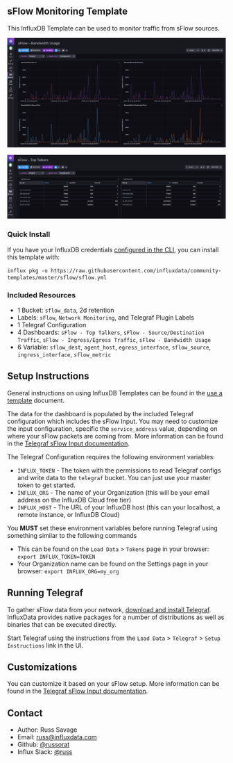 ## sFlow Monitoring Template

This InfluxDB Template can be used to monitor traffic from sFlow sources.

![sFlow Bandwidth Screenshot](img/sflow_dashboard_1.png)

![sFlow Top Talkers Screenshot](img/sflow_dashboard_2.png)

### Quick Install

If you have your InfluxDB credentials [configured in the CLI](Vhttps://v2.docs.influxdata.com/v2.0/reference/cli/influx/config/), you can install this template with:

```
influx pkg -u https://raw.githubusercontent.com/influxdata/community-templates/master/sflow/sflow.yml
```

### Included Resources

- 1 Bucket: `sflow_data`, 2d retention
- Labels: `sFlow`, `Network Monitoring`, and Telegraf Plugin Labels
- 1 Telegraf Configuration
- 4 Dashboards: `sFlow - Top Talkers`, `sFlow - Source/Destination Traffic`, `sFlow - Ingress/Egress Traffic`, `sFlow - Bandwidth Usage`
- 6 Variable: `sflow_dest`, `agent_host`, `egress_interface`, `sflow_source`, `ingress_interface`, `sflow_metric`

## Setup Instructions

  General instructions on using InfluxDB Templates can be found in the [use a template](../docs/use_a_template.md) document.
    
  The data for the dashboard is populated by the included Telegraf configuration which includes the sFlow Input. You may need to customize the input configuration, specific the `service_address` value, depending on where your sFlow packets are coming from. More information can be found in the [Telegraf sFlow Input documentation](https://github.com/influxdata/telegraf/tree/master/plugins/inputs/sflow).
  
  The Telegraf Configuration requires the following environment variables:
    
  - `INFLUX_TOKEN` - The token with the permissions to read Telegraf configs and write data to the `telegraf` bucket. You can just use your master token to get started.
  - `INFLUX_ORG` - The name of your Organization (this will be your email address on the InfluxDB Cloud free tier)
  - `INFLUX_HOST` - The URL of your InfluxDB host (this can your localhost, a remote instance, or InfluxDB Cloud)

  You **MUST** set these environment variables before running Telegraf using something similar to the following commands
    
  - This can be found on the `Load Data` > `Tokens` page in your browser: `export INFLUX_TOKEN=TOKEN`
  - Your Organization name can be found on the Settings page in your browser: `export INFLUX_ORG=my_org`

## Running Telegraf

  To gather sFlow data from your network, [download and install Telegraf](https://portal.influxdata.com/downloads/). InfluxData provides native packages for a number of distributions as well as binaries that can be executed directly.

  Start Telegraf using the instructions from the `Load Data` > `Telegraf` > `Setup Instructions` link in the UI.

## Customizations

You can customize it based on your sFlow setup. More information can be found in the [Telegraf sFlow Input documentation](https://github.com/influxdata/telegraf/tree/master/plugins/inputs/sflow).

## Contact

- Author: Russ Savage
- Email: russ@influxdata.com
- Github: [@russorat](https://github.com/russorat)
- Influx Slack: [@russ](https://influxdata.com/slack)